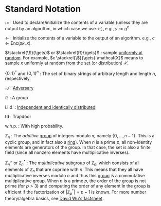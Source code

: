 # Standard Notation

$:=$
: Used to declare/initialize the contents of a variable (unless they are output by an algorithm, in which case we use $\gets$), e.g., $y := g^x$

$\gets$
: Initialize the contents of a variable to the output of an algorithm. e.g., $c \gets \mathsf{Enc}(pk, x)$.

<!-- $\gets\!\!\tiny{\$}$ -->
$\stackrel{\$}{\gets}$ or $\stackrel{R}{\gets}$
: sample [uniformly at random](./general.md#uniform). For example, $x \stackrel{\$}{\gets} \mathcal{X}$ means to sample $x$ uniformly at random from the set (or distribution) $\mathcal{X}$.

$\{0,1\}^*$ and $\{0,1\}^n$
: The set of binary strings of arbitrary length and length $n$, respectively.

$\mathcal{A}$
: [Adversary](./general.md#adversary)

$\mathbb{G}$
: A group

i.i.d.
: [Independent and identically distributed](general.md#iid)

$\mathsf{td}$
: Trapdoor

w.h.p.
: With high probability.

$\mathbb{Z}_n$
: The *additive* [group](./general.md#group) of integers modulo $n$, namely $\{0,\dots,n-1\}$. This is a cyclic group, and in fact also a [ring](./general.md#ring)). When $n$ is a prime $p$, all non-identity elements are generators of the group. In that case, the set is also a finite field (since all nonzero elements have multiplicative inverses). 

$\mathbb{Z}_n^\times$ or $\mathbb{Z}_n^*$
: The *multiplicative* subgroup of $\mathbb{Z}_n$, which consists of all elements of $\mathbb{Z}_n$ that are coprime with $n$. This means that they all have multiplicative inverses modulo $n$ and thus this [group](./general.md#group) is a commutative multiplicative group. When $n$ is a prime $p$, the order of the group is not prime (for $p>3$) and computing the order of any element in the group is efficient if the factorization of $\lvert \mathbb{Z}_p^*\rvert = p-1$ is known. For more number theory/algebra basics, see [David Wu's factsheet](https://www.cs.utexas.edu/~dwu4/courses/fa21/static/algebra.pdf).